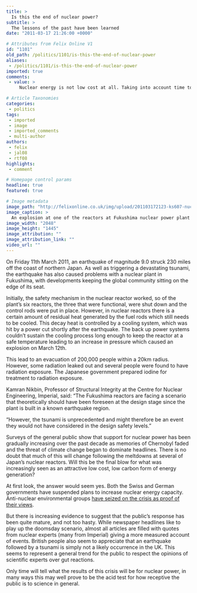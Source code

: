 ```yaml
---
title: >
  Is this the end of nuclear power?
subtitle: >
  The lessons of the past have been learned
date: "2011-03-17 21:26:00 +0000"

# Attributes from Felix Online V1
id: "1101"
old_path: /politics/1101/is-this-the-end-of-nuclear-power
aliases:
 - /politics/1101/is-this-the-end-of-nuclear-power
imported: true
comments:
 - value: >
     Nuclear energy is not low cost at all. Taking into account time to build new plants (10-20 years), costs for dealing with increasing radioactive waste, increasing price of nuclear fuel, and security problems it is <br>far wiser not to invest in new plants but in research <br>for alternative energy sources or alternative nuclear energy production cycles. Thorium seems to provide a much better scenario in terms of safety and nuclear waste amounts but, in my opinion, should be pursued only as alternative to research in renewable energy sources. The latter, when optimized and smartly "networked", will be by far the best option for a viable future.,Nuclear energy is not low cost at all. Taking into account time to build new plants (10-20 years), costs for dealing with increasing radioactive waste, increasing price of nuclear fuel, and security problems it is <br>far wiser not to invest in new plants but in research <br>for alternative energy sources or alternative nuclear energy production cycles. Thorium seems to pro

# Article Taxonomies
categories:
 - politics
tags:
 - imported
 - image
 - imported_comments
 - multi-author
authors:
 - felix
 - jal08
 - rtf08
highlights:
 - comment

# Homepage control params
headline: true
featured: true

# Image metadata
image_path: "http://felixonline.co.uk/img/upload/201103172123-ks607-nucleare.jpg"
image_caption: >
  An explosion at one of the reactors at Fukushima nuclear power plant
image_width: "2048"
image_height: "1445"
image_attribution: ""
image_attribution_link: ""
video_url: ""
---
```


On Friday 11th March 2011, an earthquake of magnitude 9.0 struck 230 miles off the coast of northern Japan. As well as triggering a devastating tsunami, the earthquake has also caused problems with a nuclear plant in Fukushima, with developments keeping the global community sitting on the edge of its seat.

Initially, the safety mechanism in the nuclear reactor worked, so of the plant’s six reactors, the three that were functional, were shut down and the control rods were put in place. However, in nuclear reactors there is a certain amount of residual heat generated by the fuel rods which still needs to be cooled. This decay heat is controlled by a cooling system, which was hit by a power cut shortly after the earthquake. The back up power systems couldn’t sustain the cooling process long enough to keep the reactor at a safe temperature leading to an increase in pressure which caused an explosion on March 12th.

This lead to an evacuation of 200,000 people within a 20km radius. However, some radiation leaked out and several people were found to have radiation exposure. The Japanese government prepared iodine for treatment to radiation exposure.

Kamran Nikbin, Professor of Structural Integrity at the Centre for Nuclear Engineering, Imperial, said: “The Fukushima reactors are facing a scenario that theoretically should have been foreseen at the design stage since the plant is built in a known earthquake region.

“However, the tsunami is unprecedented and might therefore be an event they would not have considered in the design safety levels.”

Surveys of the general public show that support for nuclear power has been gradually increasing over the past decade as memories of Chernobyl faded and the threat of climate change began to dominate headlines. There is no doubt that much of this will change following the meltdowns at several of Japan’s nuclear reactors. Will this be the final blow for what was increasingly seen as an attractive low cost, low carbon form of energy generation?

At first look, the answer would seem yes. Both the Swiss and German governments have suspended plans to increase nuclear energy capacity. Anti-nuclear environmental groups [have seized on the crisis as proof of their views](http://www.guardian.co.uk/commentisfree/2011/mar/14/japan-earthquake-nuclear-germany).

But there is increasing evidence to suggest that the public’s response has been quite mature, and not too hasty. While newspaper headlines like to play up the doomsday scenario, almost all articles are filled with quotes from nuclear experts (many from Imperial) giving a more measured account of events. British people also seem to appreciate that an earthquake followed by a tsunami is simply not a likely occurrence in the UK. This seems to represent a general trend for the public to respect the opinions of scientific experts over gut reactions.

Only time will tell what the results of this crisis will be for nuclear power, in many ways this may well prove to be the acid test for how receptive the public is to science in general.
